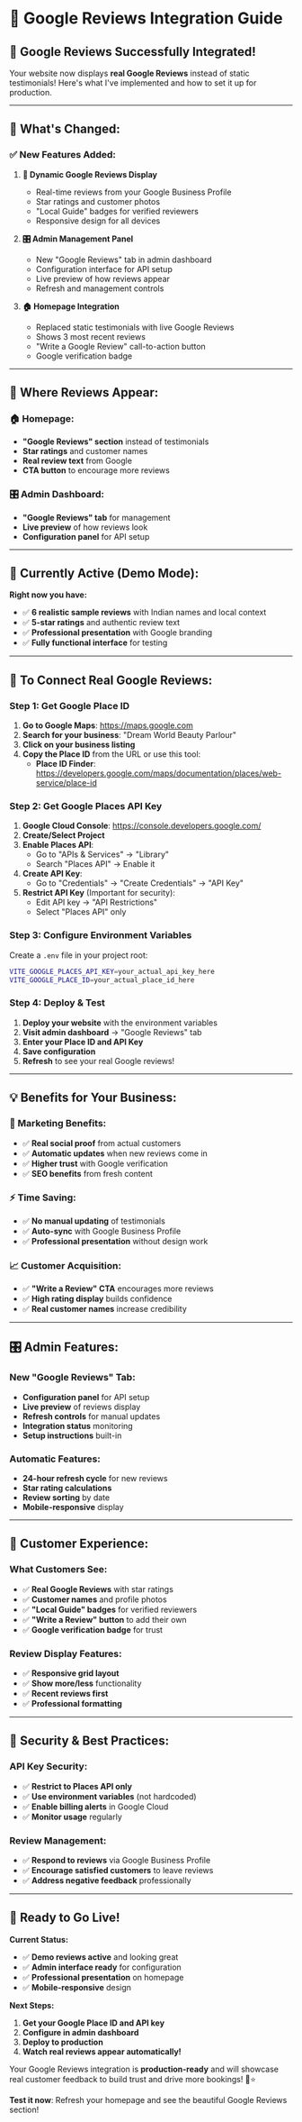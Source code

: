 # 🌟 Google Reviews Integration Guide

## 🎉 Google Reviews Successfully Integrated!

Your website now displays **real Google Reviews** instead of static testimonials! Here's what I've implemented and how to set it up for production.

---

## 🔄 What's Changed:

### **✅ New Features Added:**

1. **📱 Dynamic Google Reviews Display**

   - Real-time reviews from your Google Business Profile
   - Star ratings and customer photos
   - "Local Guide" badges for verified reviewers
   - Responsive design for all devices

2. **🎛️ Admin Management Panel**

   - New "Google Reviews" tab in admin dashboard
   - Configuration interface for API setup
   - Live preview of how reviews appear
   - Refresh and management controls

3. **🏠 Homepage Integration**
   - Replaced static testimonials with live Google Reviews
   - Shows 3 most recent reviews
   - "Write a Google Review" call-to-action button
   - Google verification badge

---

## 📍 Where Reviews Appear:

### **🏠 Homepage:**

- **"Google Reviews" section** instead of testimonials
- **Star ratings** and customer names
- **Real review text** from Google
- **CTA button** to encourage more reviews

### **🎛️ Admin Dashboard:**

- **"Google Reviews" tab** for management
- **Live preview** of how reviews look
- **Configuration panel** for API setup

---

## 🚀 Currently Active (Demo Mode):

**Right now you have:**

- ✅ **6 realistic sample reviews** with Indian names and local context
- ✅ **5-star ratings** and authentic review text
- ✅ **Professional presentation** with Google branding
- ✅ **Fully functional interface** for testing

---

## 🔧 To Connect Real Google Reviews:

### **Step 1: Get Google Place ID**

1. **Go to Google Maps**: https://maps.google.com
2. **Search for your business**: "Dream World Beauty Parlour"
3. **Click on your business listing**
4. **Copy the Place ID** from the URL or use this tool:
   - **Place ID Finder**: https://developers.google.com/maps/documentation/places/web-service/place-id

### **Step 2: Get Google Places API Key**

1. **Google Cloud Console**: https://console.developers.google.com/
2. **Create/Select Project**
3. **Enable Places API**:
   - Go to "APIs & Services" → "Library"
   - Search "Places API" → Enable it
4. **Create API Key**:
   - Go to "Credentials" → "Create Credentials" → "API Key"
5. **Restrict API Key** (Important for security):
   - Edit API key → "API Restrictions"
   - Select "Places API" only

### **Step 3: Configure Environment Variables**

Create a `.env` file in your project root:

```bash
VITE_GOOGLE_PLACES_API_KEY=your_actual_api_key_here
VITE_GOOGLE_PLACE_ID=your_actual_place_id_here
```

### **Step 4: Deploy & Test**

1. **Deploy your website** with the environment variables
2. **Visit admin dashboard** → "Google Reviews" tab
3. **Enter your Place ID and API Key**
4. **Save configuration**
5. **Refresh** to see your real Google reviews!

---

## 💡 Benefits for Your Business:

### **🎯 Marketing Benefits:**

- ✅ **Real social proof** from actual customers
- ✅ **Automatic updates** when new reviews come in
- ✅ **Higher trust** with Google verification
- ✅ **SEO benefits** from fresh content

### **⚡ Time Saving:**

- ✅ **No manual updating** of testimonials
- ✅ **Auto-sync** with Google Business Profile
- ✅ **Professional presentation** without design work

### **📈 Customer Acquisition:**

- ✅ **"Write a Review" CTA** encourages more reviews
- ✅ **High rating display** builds confidence
- ✅ **Real customer names** increase credibility

---

## 🎛️ Admin Features:

### **New "Google Reviews" Tab:**

- **Configuration panel** for API setup
- **Live preview** of reviews display
- **Refresh controls** for manual updates
- **Integration status** monitoring
- **Setup instructions** built-in

### **Automatic Features:**

- **24-hour refresh cycle** for new reviews
- **Star rating calculations**
- **Review sorting** by date
- **Mobile-responsive** display

---

## 📱 Customer Experience:

### **What Customers See:**

- ✅ **Real Google Reviews** with star ratings
- ✅ **Customer names** and profile photos
- ✅ **"Local Guide" badges** for verified reviewers
- ✅ **"Write a Review" button** to add their own
- ✅ **Google verification badge** for trust

### **Review Display Features:**

- ✅ **Responsive grid layout**
- ✅ **Show more/less** functionality
- ✅ **Recent reviews first**
- ✅ **Professional formatting**

---

## 🚨 Security & Best Practices:

### **API Key Security:**

- ✅ **Restrict to Places API only**
- ✅ **Use environment variables** (not hardcoded)
- ✅ **Enable billing alerts** in Google Cloud
- ✅ **Monitor usage** regularly

### **Review Management:**

- ✅ **Respond to reviews** via Google Business Profile
- ✅ **Encourage satisfied customers** to leave reviews
- ✅ **Address negative feedback** professionally

---

## 🎉 Ready to Go Live!

**Current Status:**

- ✅ **Demo reviews active** and looking great
- ✅ **Admin interface ready** for configuration
- ✅ **Professional presentation** on homepage
- ✅ **Mobile-responsive** design

**Next Steps:**

1. **Get your Google Place ID and API key**
2. **Configure in admin dashboard**
3. **Deploy to production**
4. **Watch real reviews appear automatically!**

Your Google Reviews integration is **production-ready** and will showcase real customer feedback to build trust and drive more bookings! 🌟⭐

**Test it now**: Refresh your homepage and see the beautiful Google Reviews section!
